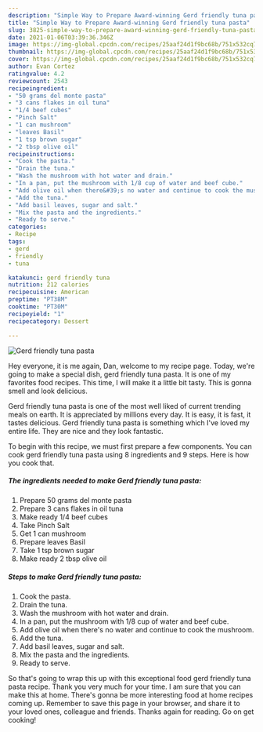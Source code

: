 ```yaml
---
description: "Simple Way to Prepare Award-winning Gerd friendly tuna pasta"
title: "Simple Way to Prepare Award-winning Gerd friendly tuna pasta"
slug: 3825-simple-way-to-prepare-award-winning-gerd-friendly-tuna-pasta
date: 2021-01-06T03:39:36.346Z
image: https://img-global.cpcdn.com/recipes/25aaf24d1f9bc68b/751x532cq70/gerd-friendly-tuna-pasta-recipe-main-photo.jpg
thumbnail: https://img-global.cpcdn.com/recipes/25aaf24d1f9bc68b/751x532cq70/gerd-friendly-tuna-pasta-recipe-main-photo.jpg
cover: https://img-global.cpcdn.com/recipes/25aaf24d1f9bc68b/751x532cq70/gerd-friendly-tuna-pasta-recipe-main-photo.jpg
author: Evan Cortez
ratingvalue: 4.2
reviewcount: 2543
recipeingredient:
- "50 grams del monte pasta"
- "3 cans flakes in oil tuna"
- "1/4 beef cubes"
- "Pinch Salt"
- "1 can mushroom"
- "leaves Basil"
- "1 tsp brown sugar"
- "2 tbsp olive oil"
recipeinstructions:
- "Cook the pasta."
- "Drain the tuna."
- "Wash the mushroom with hot water and drain."
- "In a pan, put the mushroom with 1/8 cup of water and beef cube."
- "Add olive oil when there&#39;s no water and continue to cook the mushroom."
- "Add the tuna."
- "Add basil leaves, sugar and salt."
- "Mix the pasta and the ingredients."
- "Ready to serve."
categories:
- Recipe
tags:
- gerd
- friendly
- tuna

katakunci: gerd friendly tuna 
nutrition: 212 calories
recipecuisine: American
preptime: "PT38M"
cooktime: "PT30M"
recipeyield: "1"
recipecategory: Dessert

---
```



![Gerd friendly tuna pasta](https://img-global.cpcdn.com/recipes/25aaf24d1f9bc68b/751x532cq70/gerd-friendly-tuna-pasta-recipe-main-photo.jpg)

Hey everyone, it is me again, Dan, welcome to my recipe page. Today, we're going to make a special dish, gerd friendly tuna pasta. It is one of my favorites food recipes. This time, I will make it a little bit tasty. This is gonna smell and look delicious.

Gerd friendly tuna pasta is one of the most well liked of current trending meals on earth. It is appreciated by millions every day. It is easy, it is fast, it tastes delicious. Gerd friendly tuna pasta is something which I've loved my entire life. They are nice and they look fantastic.




To begin with this recipe, we must first prepare a few components. You can cook gerd friendly tuna pasta using 8 ingredients and 9 steps. Here is how you cook that.

<!--inarticleads1-->

##### The ingredients needed to make Gerd friendly tuna pasta:

1. Prepare 50 grams del monte pasta
1. Prepare 3 cans flakes in oil tuna
1. Make ready 1/4 beef cubes
1. Take Pinch Salt
1. Get 1 can mushroom
1. Prepare leaves Basil
1. Take 1 tsp brown sugar
1. Make ready 2 tbsp olive oil




<!--inarticleads2-->

##### Steps to make Gerd friendly tuna pasta:

1. Cook the pasta.
1. Drain the tuna.
1. Wash the mushroom with hot water and drain.
1. In a pan, put the mushroom with 1/8 cup of water and beef cube.
1. Add olive oil when there&#39;s no water and continue to cook the mushroom.
1. Add the tuna.
1. Add basil leaves, sugar and salt.
1. Mix the pasta and the ingredients.
1. Ready to serve.




So that's going to wrap this up with this exceptional food gerd friendly tuna pasta recipe. Thank you very much for your time. I am sure that you can make this at home. There's gonna be more interesting food at home recipes coming up. Remember to save this page in your browser, and share it to your loved ones, colleague and friends. Thanks again for reading. Go on get cooking!
